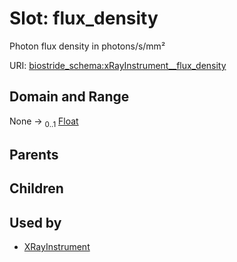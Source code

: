 
# Slot: flux_density

Photon flux density in photons/s/mm²

URI: [biostride_schema:xRayInstrument__flux_density](https://w3id.org/biostride/schema/xRayInstrument__flux_density)


## Domain and Range

None &#8594;  <sub>0..1</sub> [Float](types/Float.md)

## Parents


## Children


## Used by

 * [XRayInstrument](XRayInstrument.md)
